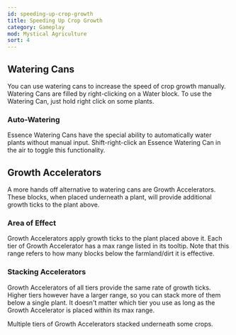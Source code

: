 ```yaml
---
id: speeding-up-crop-growth
title: Speeding Up Crop Growth
category: Gameplay
mod: Mystical Agriculture
sort: 4
---
```


## Watering Cans
You can use watering cans to increase the speed of crop growth manually. Watering Cans are filled by right-clicking on a Water block. To use the Watering Can, just hold right click on some plants.

### Auto-Watering
Essence Watering Cans have the special ability to automatically water plants without manual input. Shift-right-click an Essence Watering Can in the air to toggle this functionality.

## Growth Accelerators
A more hands off alternative to watering cans are Growth Accelerators. These blocks, when placed underneath a plant, will provide additional growth ticks to the plant above.

### Area of Effect
Growth Accelerators apply growth ticks to the plant placed above it. Each tier of Growth Accelerator has a max range listed in its tooltip. Note that this range refers to how many blocks below the farmland/dirt it is effective.

### Stacking Accelerators
Growth Accelerators of all tiers provide the same rate of growth ticks. Higher tiers however have a larger range, so you can stack more of them below a single plant. It doesn't matter which tier you use as long as the Growth Accelerator is placed within its max range.

<text-image src="/img/mysticalagriculture/gameplay-speeding-up-crop-growth-1.png">
  Multiple tiers of Growth Accelerators stacked underneath some crops.
</text-image>
